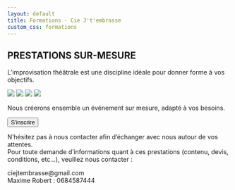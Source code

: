 ```yaml
---
layout: default
title: Formations - Cie J't'embrasse
custom_css: formations
---
```


<div id="prestation-titre">
    <div id="titre">
        <h2 class="gros-titre">PRESTATIONS SUR-MESURE</h2>
        <p>
            L’improvisation théâtrale est une discipline idéale pour donner forme à vos objectifs.
        </p>
    </div>
    <div id="images">
        <a href="https://placeholder.com"><img src="https://via.placeholder.com/314x200" /></a>
        <a href="https://placeholder.com"><img src="https://via.placeholder.com/314x200" /></a>
        <a href="https://placeholder.com"><img src="https://via.placeholder.com/314x200" /></a>
        <a href="https://placeholder.com"><img src="https://via.placeholder.com/314x200" /></a>
    </div>
    <div id="texte-prestation">
        <p>Nous créerons ensemble un événement sur mesure, adapté à vos besoins.</p>
    </div>
    <div id="inscrire">
        <button class="btn-reserver">
      <span>S'inscrire</span>
    </button>
    </div>
    <div id="textes-prestation">
        <div id="details">
            <p>
                N’hésitez pas à nous contacter afin d’échanger avec nous autour de vos attentes.
                <br /> Pour toute demande d’informations quant à ces prestations (contenu, devis, conditions, etc...), veuillez nous contacter :
            </p>
            <div id="part-deux">
                <p>
                    ciejtembrasse@gmail.com
                    <br /> Maxime Robert : 0684587444
                </p>
            </div>
        </div>
    </div>
</div>

